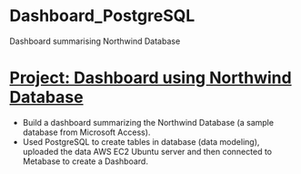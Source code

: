 # Dashboard_PostgreSQL
Dashboard summarising Northwind Database

# [Project: Dashboard using Northwind Database](https://github.com/spicedacademy/fenugreek-student-code/tree/karen/dashboard/northwind)


* Build a dashboard summarizing the Northwind Database (a sample database from Microsoft Access). 
* Used PostgreSQL to create tables in database (data modeling), uploaded the data AWS EC2 Ubuntu server and then connected to Metabase to create a Dashboard.
